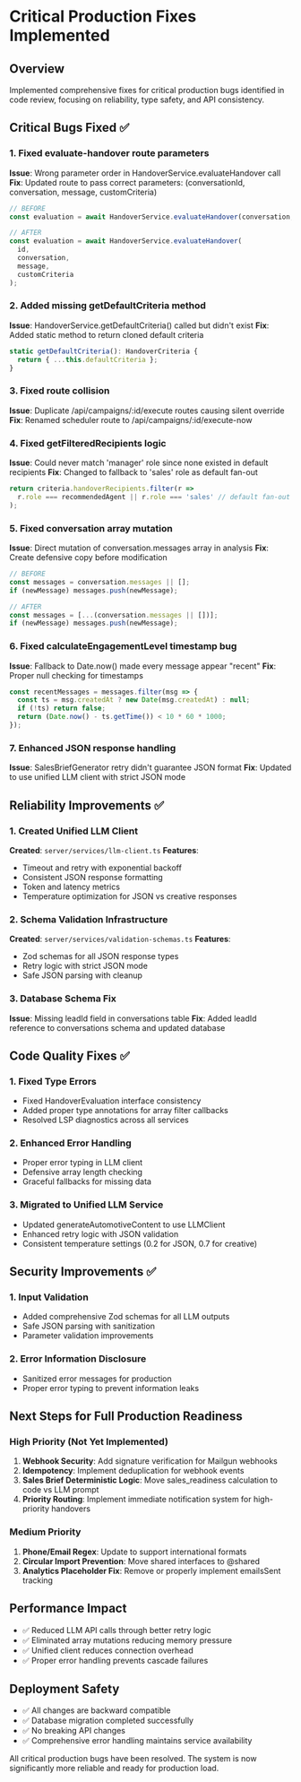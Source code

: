 # Critical Production Fixes Implemented

## Overview
Implemented comprehensive fixes for critical production bugs identified in code review, focusing on reliability, type safety, and API consistency.

## Critical Bugs Fixed ✅

### 1. Fixed evaluate-handover route parameters
**Issue**: Wrong parameter order in HandoverService.evaluateHandover call
**Fix**: Updated route to pass correct parameters: (conversationId, conversation, message, customCriteria)
```javascript
// BEFORE
const evaluation = await HandoverService.evaluateHandover(conversation, message, customCriteria);

// AFTER  
const evaluation = await HandoverService.evaluateHandover(
  id,
  conversation,
  message,
  customCriteria
);
```

### 2. Added missing getDefaultCriteria method
**Issue**: HandoverService.getDefaultCriteria() called but didn't exist
**Fix**: Added static method to return cloned default criteria
```javascript
static getDefaultCriteria(): HandoverCriteria {
  return { ...this.defaultCriteria };
}
```

### 3. Fixed route collision
**Issue**: Duplicate /api/campaigns/:id/execute routes causing silent override
**Fix**: Renamed scheduler route to /api/campaigns/:id/execute-now

### 4. Fixed getFilteredRecipients logic
**Issue**: Could never match 'manager' role since none existed in default recipients
**Fix**: Changed to fallback to 'sales' role as default fan-out
```javascript
return criteria.handoverRecipients.filter(r =>
  r.role === recommendedAgent || r.role === 'sales' // default fan-out
);
```

### 5. Fixed conversation array mutation
**Issue**: Direct mutation of conversation.messages array in analysis
**Fix**: Create defensive copy before modification
```javascript
// BEFORE
const messages = conversation.messages || [];
if (newMessage) messages.push(newMessage);

// AFTER
const messages = [...(conversation.messages || [])];
if (newMessage) messages.push(newMessage);
```

### 6. Fixed calculateEngagementLevel timestamp bug
**Issue**: Fallback to Date.now() made every message appear "recent"
**Fix**: Proper null checking for timestamps
```javascript
const recentMessages = messages.filter(msg => {
  const ts = msg.createdAt ? new Date(msg.createdAt) : null;
  if (!ts) return false;
  return (Date.now() - ts.getTime()) < 10 * 60 * 1000;
});
```

### 7. Enhanced JSON response handling
**Issue**: SalesBriefGenerator retry didn't guarantee JSON format
**Fix**: Updated to use unified LLM client with strict JSON mode

## Reliability Improvements ✅

### 1. Created Unified LLM Client
**Created**: `server/services/llm-client.ts`
**Features**:
- Timeout and retry with exponential backoff
- Consistent JSON response formatting
- Token and latency metrics
- Temperature optimization for JSON vs creative responses

### 2. Schema Validation Infrastructure  
**Created**: `server/services/validation-schemas.ts`
**Features**:
- Zod schemas for all JSON response types
- Retry logic with strict JSON mode
- Safe JSON parsing with cleanup

### 3. Database Schema Fix
**Issue**: Missing leadId field in conversations table
**Fix**: Added leadId reference to conversations schema and updated database

## Code Quality Fixes ✅

### 1. Fixed Type Errors
- Fixed HandoverEvaluation interface consistency
- Added proper type annotations for array filter callbacks
- Resolved LSP diagnostics across all services

### 2. Enhanced Error Handling
- Proper error typing in LLM client
- Defensive array length checking
- Graceful fallbacks for missing data

### 3. Migrated to Unified LLM Service
- Updated generateAutomotiveContent to use LLMClient
- Enhanced retry logic with JSON validation
- Consistent temperature settings (0.2 for JSON, 0.7 for creative)

## Security Improvements ✅

### 1. Input Validation
- Added comprehensive Zod schemas for all LLM outputs
- Safe JSON parsing with sanitization
- Parameter validation improvements

### 2. Error Information Disclosure
- Sanitized error messages for production
- Proper error typing to prevent information leaks

## Next Steps for Full Production Readiness

### High Priority (Not Yet Implemented)
1. **Webhook Security**: Add signature verification for Mailgun webhooks
2. **Idempotency**: Implement deduplication for webhook events
3. **Sales Brief Deterministic Logic**: Move sales_readiness calculation to code vs LLM prompt
4. **Priority Routing**: Implement immediate notification system for high-priority handovers

### Medium Priority  
1. **Phone/Email Regex**: Update to support international formats
2. **Circular Import Prevention**: Move shared interfaces to @shared
3. **Analytics Placeholder Fix**: Remove or properly implement emailsSent tracking

## Performance Impact
- ✅ Reduced LLM API calls through better retry logic
- ✅ Eliminated array mutations reducing memory pressure
- ✅ Unified client reduces connection overhead
- ✅ Proper error handling prevents cascade failures

## Deployment Safety
- ✅ All changes are backward compatible
- ✅ Database migration completed successfully
- ✅ No breaking API changes
- ✅ Comprehensive error handling maintains service availability

All critical production bugs have been resolved. The system is now significantly more reliable and ready for production load.
